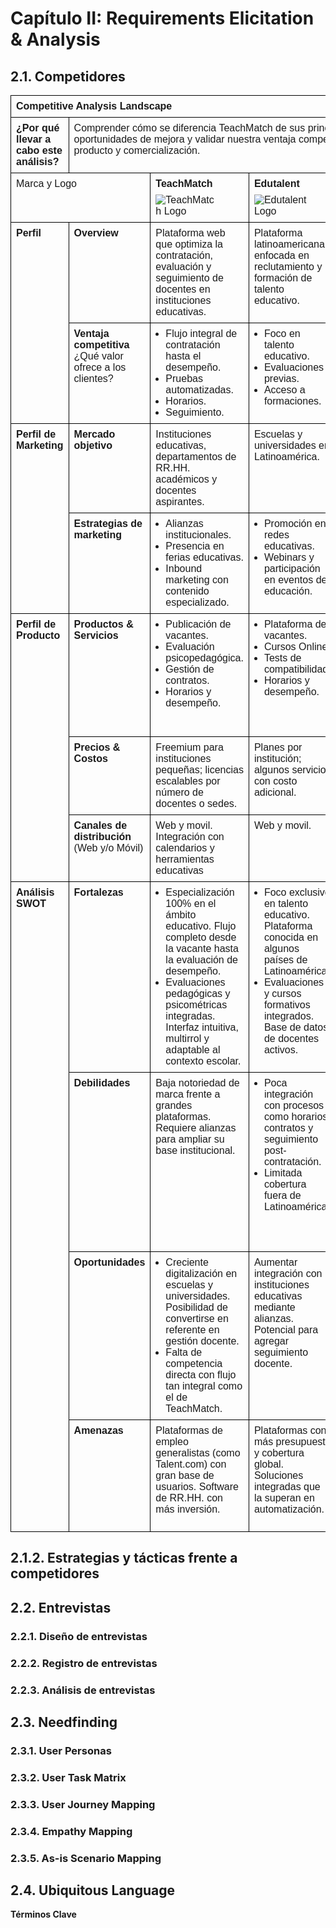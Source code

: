 # Capítulo II: Requirements Elicitation & Analysis

## 2.1. Competidores

<table style="width: 100%; border-collapse: collapse; font-family: Arial, sans-serif;">
        <tr>
            <td colspan="6" style="border: 1px solid black; padding: 8px; vertical-align: top; "><strong>Competitive Analysis Landscape</strong></td>
        </tr>
        <tr>
            <td style="border: 1px solid black; padding: 8px; vertical-align: top;"><strong>¿Por qué llevar a cabo este análisis?</strong></td>
            <td colspan="5" style="border: 1px solid black; padding: 8px; vertical-align: top;">
                Comprender cómo se diferencia TeachMatch de sus principales competidores, identificar oportunidades de mejora y validar nuestra ventaja competitiva para optimizar la estrategia de producto y comercialización.
            </td>
        </tr>
        <tr>
            <td colspan="2" style="border: 1px solid black; padding: 8px; vertical-align: top;">Marca y Logo</td>
            <td style="border: 1px solid black; padding: 8px; vertical-align: top;"><strong>TeachMatch</strong><br><img src="../chapter2/assets/TeachMatchLogo.jpg" alt="TeachMatch Logo" style="max-width:100px; margin-top:8px;"></td>
            <td style="border: 1px solid black; padding: 8px; vertical-align: top;"><strong>Edutalent</strong><br><img src="../chapter2/assets/EdutalentLogo.jpeg" alt="Edutalent Logo" style="max-width:100px; margin-top:8px;"></td>
            <td style="border: 1px solid black; padding: 8px; vertical-align: top;"><strong>Worky</strong><br><img src="../chapter2/assets/WorkyLogo.jpeg" alt="Worky Logo" style="max-width:100px; margin-top:8px;"></td>
            <td style="border: 1px solid black; padding: 8px; vertical-align: top;"><strong>Talent.com</strong><br><img src="../chapter2/assets/TalentLogo.png" alt="Talent Logo" style="max-width:100px; margin-top:8px;"></td>
        </tr>
        <tr>
            <td rowspan="2" style="border: 1px solid black; padding: 8px; vertical-align: top; width: 15%;"><strong>Perfil</strong></td>
            <td style="border: 1px solid black; padding: 8px; vertical-align: top;"><strong>Overview</strong></td>
            <td style="border: 1px solid black; padding: 8px; vertical-align: top;">
                Plataforma web que optimiza la contratación, evaluación y seguimiento de docentes en instituciones educativas.
            </td>
            <td style="border: 1px solid black; padding: 8px; vertical-align: top;">
                Plataforma latinoamericana enfocada en reclutamiento y formación de talento educativo.
            </td>
            <td style="border: 1px solid black; padding: 8px; vertical-align: top;">
                Herramienta general de gestión de talento, utilizada también por escuelas.
            </td>
            <td style="border: 1px solid black; padding: 8px; vertical-align: top;">
                Portal de empleo global con categoría específica para educación, que conecta vacantes con docentes.
            </td>
        </tr>
        <tr>
            <td style="border: 1px solid black; padding: 8px; vertical-align: top;"><strong>Ventaja competitiva</strong><br>¿Qué valor ofrece a los clientes?</td>
            <td style="border: 1px solid black; padding: 8px; vertical-align: top;">
                <ul style="margin:0 0 0 16px; padding:0;">
                    <li>Flujo integral de contratación hasta el desempeño.</li>
                    <li>Pruebas automatizadas.</li>
                    <li>Horarios.</li>
                    <li>Seguimiento.</li>
                </ul>
            </td>
            <td style="border: 1px solid black; padding: 8px; vertical-align: top;">
                <ul style="margin:0 0 0 16px; padding:0;">
                    <li>Foco en talento educativo.</li>
                    <li>Evaluaciones previas.</li>
                    <li>Acceso a formaciones.</li>
                </ul>
            </td>
            <td style="border: 1px solid black; padding: 8px; vertical-align: top;">
                <ul style="margin:0 0 0 16px; padding:0;">
                    <li>Automatización general en RR.HH..</li>
                    <li>Interfaz intuitiva.</li>
                </ul>
            </td>
            <td style="border: 1px solid black; padding: 8px; vertical-align: top;">
                <ul style="margin:0 0 0 16px; padding:0;">
                    <li>Alta visibilidad de vacantes.</li>
                    <li>Amplia base de usuarios.</li>
                    <li>Segmentación por país y área académica.</li>
                </ul>
            </td>
        </tr>
        <tr>
            <td rowspan="2" style="border: 1px solid black; padding: 8px; vertical-align: top; width: 15%;"><strong>Perfil de Marketing</strong></td>
            <td style="border: 1px solid black; padding: 8px; vertical-align: top;"><strong>Mercado objetivo</strong></td>
            <td style="border: 1px solid black; padding: 8px; vertical-align: top;">
                Instituciones educativas, departamentos de RR.HH. académicos y docentes aspirantes.
            </td>
            <td style="border: 1px solid black; padding: 8px; vertical-align: top;">
                Escuelas y universidades en Latinoamérica.
            </td>
            <td style="border: 1px solid black; padding: 8px; vertical-align: top;">
                Empresas de múltiples sectores, incluyendo algunas escuelas privadas.
            </td>
            <td style="border: 1px solid black; padding: 8px; vertical-align: top;">
                Docentes en búsqueda de empleo y escuelas que buscan visibilidad para sus ofertas laborales.
            </td>
        </tr>
        <tr>
            <td style="border: 1px solid black; padding: 8px; vertical-align: top;"><strong>Estrategias de marketing</strong></td>
            <td style="border: 1px solid black; padding: 8px; vertical-align: top;">
                <ul style="margin:0 0 0 16px; padding:0;">
                    <li>Alianzas institucionales.</li>
                    <li>Presencia en ferias educativas.</li>
                    <li>Inbound marketing con contenido especializado.</li>
                </ul>
            </td>
            <td style="border: 1px solid black; padding: 8px; vertical-align: top;">
                <ul style="margin:0 0 0 16px; padding:0;">
                    <li>Promoción en redes educativas.</li>
                    <li>Webinars y participación en eventos de educación.</li>
                </ul>
            </td>
            <td style="border: 1px solid black; padding: 8px; vertical-align: top;">
                Marketing digital y posicionamiento como software de RR.HH. eficiente.
            </td>
            <td style="border: 1px solid black; padding: 8px; vertical-align: top;">
                <ul style="margin:0 0 0 16px; padding:0;">
                    <li>Publicidad en motores de búsqueda.</li>
                    <li>Redes sociales.</li>
                    <li>Convenios con universidades.</li>
                </ul>
            </td>
        </tr>
        <tr>
            <td rowspan="3" style="border: 1px solid black; padding: 8px; vertical-align: top; width: 15%;"><strong>Perfil de Producto</strong></td>
            <td style="border: 1px solid black; padding: 8px; vertical-align: top;"><strong>Productos & Servicios</strong></td>
            <td style="border: 1px solid black; padding: 8px; vertical-align: top;">
                <ul style="margin:0 0 0 16px; padding:0;">
                    <li>Publicación de vacantes.</li>
                    <li>Evaluación psicopedagógica.</li>
                    <li>Gestión de contratos.</li>
                    <li>Horarios y desempeño.</li>
                </ul>
            </td>
            <td style="border: 1px solid black; padding: 8px; vertical-align: top;">
                <ul style="margin:0 0 0 16px; padding:0;">
                    <li>Plataforma de vacantes.</li>
                    <li>Cursos Online.</li>
                    <li>Tests de compatibilidad.</li>
                    <li>Horarios y desempeño.</li>
                </ul>
            </td>
            <td style="border: 1px solid black; padding: 8px; vertical-align: top;">
                <ul style="margin:0 0 0 16px; padding:0;">
                    <li>Módulos de contratación.</li>
                    <li>Control documental.</li>
                    <li>Desempeño y nómina.</li>
                    <li>Horarios y desempeño.</li>
                </ul>
            </td>
            <td style="border: 1px solid black; padding: 8px; vertical-align: top;">
                <ul style="margin:0 0 0 16px; padding:0;">
                    <li>Motor de búsqueda de empleo por categoría.</li>
                    <li>Alertas de vacantes.</li>
                    <li>Opción de publicación paga por instituciones.</li>
                </ul>
            </td>
        </tr>
        <tr>
            <td style="border: 1px solid black; padding: 8px; vertical-align: top;"><strong>Precios & Costos</strong></td>
            <td style="border: 1px solid black; padding: 8px; vertical-align: top;">Freemium para instituciones pequeñas; licencias escalables por número de docentes o sedes.</td>
            <td style="border: 1px solid black; padding: 8px; vertical-align: top;">Planes por institución; algunos servicios con costo adicional.</td>
            <td style="border: 1px solid black; padding: 8px; vertical-align: top;">Modelo SaaS con precios según tamaño de empresa.</td>
            <td style="border: 1px solid black; padding: 8px; vertical-align: top;">Publicación gratuita con opción premium para destacar vacantes.</td>
        </tr>
        <tr>
            <td style="border: 1px solid black; padding: 8px; vertical-align: top;"><strong>Canales de distribución</strong><br>(Web y/o Móvil)</td>
            <td style="border: 1px solid black; padding: 8px; vertical-align: top;">Web y movil. Integración con calendarios y herramientas educativas</td>
            <td style="border: 1px solid black; padding: 8px; vertical-align: top;">Web y movil.</td>
            <td style="border: 1px solid black; padding: 8px; vertical-align: top;">Web y movil..</td>
            <td style="border: 1px solid black; padding: 8px; vertical-align: top;">Web y movil.</td>
        </tr>
        <tr>
            <td rowspan="4" style="border: 1px solid black; padding: 8px; vertical-align: top; width: 15%;"><strong>Análisis SWOT</strong></td>
            <td style="border: 1px solid black; padding: 8px; vertical-align: top;"><strong>Fortalezas</strong></td>
            <td style="border: 1px solid black; padding: 8px; vertical-align: top;">
                <ul style="margin:0 0 0 16px; padding:0;">
                    <li>Especialización 100% en el ámbito educativo. Flujo completo desde la vacante hasta la evaluación de desempeño.</li>
                    <li>Evaluaciones pedagógicas y psicométricas integradas. Interfaz intuitiva, multirrol y adaptable al contexto escolar.</li>
                </ul>
            </td>
            <td style="border: 1px solid black; padding: 8px; vertical-align: top;">
                    <ul style="margin:0 0 0 16px; padding:0;">
                    <li>Foco exclusivo en talento educativo. Plataforma conocida en algunos países de Latinoamérica.</li>
                    <li>Evaluaciones y cursos formativos integrados. Base de datos de docentes activos.</li>
                </ul>
            </td>
            <td style="border: 1px solid black; padding: 8px; vertical-align: top;">
                    <ul style="margin:0 0 0 16px; padding:0;">
                    <li>Plataforma SaaS establecida con buena interfaz. Automatización de procesos de RR.HH. y documentación.</li>
                    <li>Aplicable a múltiples sectores, incluyendo educación.</li>
                </ul>        
            </td>
            <td style="border: 1px solid black; padding: 8px; vertical-align: top;">
                    <ul style="margin:0 0 0 16px; padding:0;">
                    <li>Gran base de usuarios y visibilidad global. Posicionamiento SEO y segmentación por sector, país y puesto.</li>
                    <li>Modelo de publicación simple y escalable.</li>
                </ul>
            </td>
        </tr>
        <tr>
            <td style="border: 1px solid black; padding: 8px; vertical-align: top;"><strong>Debilidades</strong></td>
            <td style="border: 1px solid black; padding: 8px; vertical-align: top;">
                Baja notoriedad de marca frente a grandes plataformas. Requiere alianzas para ampliar su base institucional.
            </td>
            <td style="border: 1px solid black; padding: 8px; vertical-align: top;">
                    <ul style="margin:0 0 0 16px; padding:0;">
                    <li>Poca integración con procesos como horarios, contratos y seguimiento post-contratación.</li>
                    <li>Limitada cobertura fuera de Latinoamérica.</li>
                </ul>
            </td>
            <td style="border: 1px solid black; padding: 8px; vertical-align: top;">
                    <ul style="margin:0 0 0 16px; padding:0;">
                    <li>No está diseñada específicamente para educación. Carece de módulos pedagógicos, académicos o de seguimiento docente.</li>
                    <li>Poca personalización en cuanto a procesos educativos.</li>
                </ul>
            </td>
            <td style="border: 1px solid black; padding: 8px; vertical-align: top;">
                    <ul style="margin:0 0 0 16px; padding:0;">
                    <li>No ofrece herramientas para evaluación ni seguimiento. No hay conexión directa con procesos escolares internos.</li>
                    <li>Solo conecta vacantes, sin gestión posterior al reclutamiento.</li>
                </ul>
            </td>
        </tr>
        <tr>
            <td style="border: 1px solid black; padding: 8px; vertical-align: top;"><strong>Oportunidades</strong></td>
            <td style="border: 1px solid black; padding: 8px; vertical-align: top;">
                <ul style="margin:0 0 0 16px; padding:0;">
                    <li>Creciente digitalización en escuelas y universidades. Posibilidad de convertirse en referente en gestión docente.</li>
                    <li>Falta de competencia directa con flujo tan integral como el de TeachMatch.</li>
                </ul>
            </td>
            <td style="border: 1px solid black; padding: 8px; vertical-align: top;">
                    Aumentar integración con instituciones educativas mediante alianzas. Potencial para agregar seguimiento docente.
            </td>
            <td style="border: 1px solid black; padding: 8px; vertical-align: top;">
                    Expandirse al sector educativo con más funciones específicas. Integrar módulos pedagógicos o académicos.
            </td>
            <td style="border: 1px solid black; padding: 8px; vertical-align: top;">
                    <ul style="margin:0 0 0 16px; padding:0;">
                    <li>Expansión en herramientas educativas si deciden invertir en este nicho.</li>
                    <li>Alianzas con ministerios o redes educativas para centralizar vacantes.</li>
                </ul>
            </td>
        </tr>
        <tr>
            <td style="border: 1px solid black; padding: 8px; vertical-align: top;"><strong>Amenazas</strong></td>
            <td style="border: 1px solid black; padding: 8px; vertical-align: top;">
                Plataformas de empleo generalistas (como Talent.com) con gran base de usuarios. Software de RR.HH. con más inversión.
            </td>
            <td style="border: 1px solid black; padding: 8px; vertical-align: top;">
                    Plataformas con más presupuesto y cobertura global. Soluciones integradas que la superan en automatización.
            </td>
            <td style="border: 1px solid black; padding: 8px; vertical-align: top;">
                    La entrada de plataformas verticales (como TeachMatch) que entienden mejor las necesidades del sector educativo.
            </td>
            <td style="border: 1px solid black; padding: 8px; vertical-align: top;">
                    Soluciones educativas especializadas (como TeachMatch o Edutalent) que ofrecen más que solo publicación de vacantes.
            </td>
        </tr>
</table>


## 2.1.2. Estrategias y tácticas frente a competidores



## 2.2. Entrevistas
### 2.2.1. Diseño de entrevistas
### 2.2.2. Registro de entrevistas
### 2.2.3. Análisis de entrevistas

## 2.3. Needfinding
### 2.3.1. User Personas
### 2.3.2. User Task Matrix
### 2.3.3. User Journey Mapping
### 2.3.4. Empathy Mapping
### 2.3.5. As-is Scenario Mapping

## 2.4. Ubiquitous Language



**Términos Clave**

